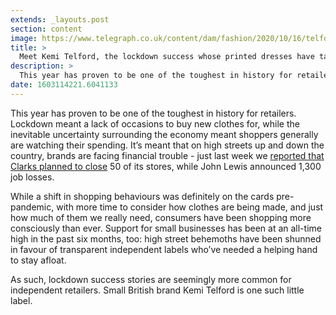 ```yaml
--- 
extends: _layouts.post 
section: content 
image: https://www.telegraph.co.uk/content/dam/fashion/2020/10/16/telford-xlarge_trans_NvBQzQNjv4BqLf6XVudQ0d-fF3pHUPFzECuIP4TdKjF51znrlf6o4ic.png?imwidth=1200 
title: > 
  Meet Kemi Telford, the lockdown success whose printed dresses have taken over Instagram 
description: > 
  This year has proven to be one of the toughest in history for retailers.Lockdown meant a lack of occasions to buy new clothes for, while the inevitable uncertainty surrounding the economy meant shoppers generally are watching their spending.Support for small businesses has been at an all-time high in the past six months, too: high street behemoths have been shunned in favour of transparent independent labels who’ve needed a helping hand to stay afloat.As such, lockdown success stories are seemingly more common for independent retailers.Small British brand Kemi Telford is one such little label. 
date: 1603114221.6041133 
--- 
```

<div><p>This year has proven to be one of the toughest in history&#160;for retailers. Lockdown meant a lack of occasions to buy new clothes for, while the inevitable uncertainty surrounding the economy meant shoppers generally are watching their spending. It&#8217;s meant that on high streets up and down the country, brands are facing financial trouble - just last week we <a href="https://www.telegraph.co.uk/fashion/brands/clarks-closes-50-stores-has-britain-fallen-love-classic-shoe/">reported that Clarks planned to close</a> 50 of its stores, while John Lewis announced 1,300 job losses.&#160;&#160;</p>
<p>While a shift in shopping behaviours was definitely on the cards pre-pandemic, with more time to&#160;consider how clothes are being made, and just how much of them we really need, consumers have been shopping more consciously than ever. Support for small businesses has been at an all-time high in the past six months, too: high street behemoths have been shunned in favour of transparent independent labels who&#8217;ve needed a helping hand to stay afloat.</p>
<p>As such, lockdown success stories are seemingly more common for independent retailers.&#160;Small British brand Kemi Telford is one such little label.</p>
</div>